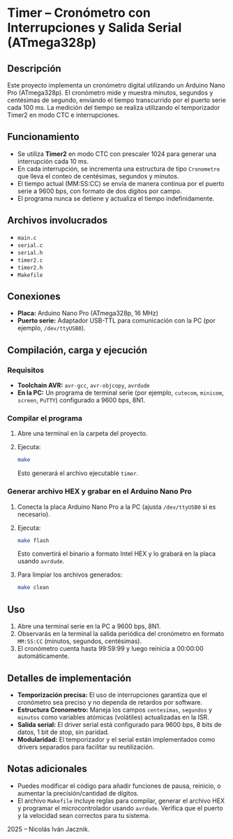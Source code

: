 # Timer – Cronómetro con Interrupciones y Salida Serial (ATmega328p)

## Descripción

Este proyecto implementa un cronómetro digital utilizando un Arduino Nano Pro (ATmega328p). El cronómetro mide y muestra minutos, segundos y centésimas de segundo, enviando el tiempo transcurrido por el puerto serie cada 100 ms. La medición del tiempo se realiza utilizando el temporizador Timer2 en modo CTC e interrupciones.

## Funcionamiento

- Se utiliza **Timer2** en modo CTC con prescaler 1024 para generar una interrupción cada 10 ms.
- En cada interrupción, se incrementa una estructura de tipo `Cronometro` que lleva el conteo de centésimas, segundos y minutos.
- El tiempo actual (MM:SS:CC) se envía de manera continua por el puerto serie a 9600 bps, con formato de dos dígitos por campo.
- El programa nunca se detiene y actualiza el tiempo indefinidamente.

## Archivos involucrados

- `main.c`
- `serial.c`
- `serial.h`
- `timer2.c`
- `timer2.h`
- `Makefile`

## Conexiones

- **Placa:** Arduino Nano Pro (ATmega328p, 16 MHz)
- **Puerto serie:** Adaptador USB-TTL para comunicación con la PC (por ejemplo, `/dev/ttyUSB0`).

## Compilación, carga y ejecución

### Requisitos

- **Toolchain AVR:** `avr-gcc`, `avr-objcopy`, `avrdude`
- **En la PC:** Un programa de terminal serie (por ejemplo, `cutecom`, `minicom`, `screen`, `PuTTY`) configurado a 9600 bps, 8N1.

### Compilar el programa

1. Abre una terminal en la carpeta del proyecto.
2. Ejecuta:

   ```sh
   make
   ```

   Esto generará el archivo ejecutable `timer`.

### Generar archivo HEX y grabar en el Arduino Nano Pro

1. Conecta la placa Arduino Nano Pro a la PC (ajusta `/dev/ttyUSB0` si es necesario).
2. Ejecuta:

   ```sh
   make flash
   ```

   Esto convertirá el binario a formato Intel HEX y lo grabará en la placa usando `avrdude`.

3. Para limpiar los archivos generados:

   ```sh
   make clean
   ```

## Uso

1. Abre una terminal serie en la PC a 9600 bps, 8N1.
2. Observarás en la terminal la salida periódica del cronómetro en formato `MM:SS:CC` (minutos, segundos, centésimas).
3. El cronómetro cuenta hasta 99:59:99 y luego reinicia a 00:00:00 automáticamente.

## Detalles de implementación

- **Temporización precisa:** El uso de interrupciones garantiza que el cronómetro sea preciso y no dependa de retardos por software.
- **Estructura Cronometro:** Maneja los campos `centesimas`, `segundos` y `minutos` como variables atómicas (volátiles) actualizadas en la ISR.
- **Salida serial:** El driver serial está configurado para 9600 bps, 8 bits de datos, 1 bit de stop, sin paridad.
- **Modularidad:** El temporizador y el serial están implementados como drivers separados para facilitar su reutilización.

## Notas adicionales

- Puedes modificar el código para añadir funciones de pausa, reinicio, o aumentar la precisión/cantidad de dígitos.
- El archivo `Makefile` incluye reglas para compilar, generar el archivo HEX y programar el microcontrolador usando `avrdude`. Verifica que el puerto y la velocidad sean correctos para tu sistema.

2025 – Nicolás Iván Jacznik.